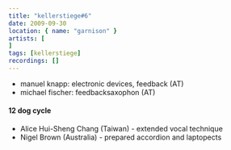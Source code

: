 ```yaml
---
title: "kellerstiege#6"
date: 2009-09-30
location: { name: "garnison" }
artists: [
]
tags: [kellerstiege]
recordings: []
---
```

- manuel knapp: electronic devices, feedback (AT)
- michael fischer: feedbacksaxophon (AT)

#### 12 dog cycle
- Alice Hui-Sheng Chang (Taiwan) - extended vocal technique
- Nigel Brown (Australia) - prepared accordion and laptopects 
